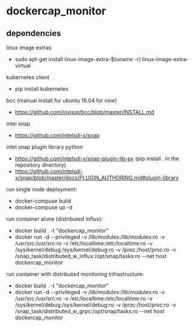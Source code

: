 # dockercap_monitor

## dependencies
linux image extras

- sudo apt-get install linux-image-extra-$(uname -r) linux-image-extra-virtual

kubernetes client

- pip install kubernetes

bcc (manual install for ubuntu 16.04 for now)

- https://github.com/iovisor/bcc/blob/master/INSTALL.md

intel snap

- https://github.com/intelsdi-x/snap

intel snap plugin library python

- https://github.com/intelsdi-x/snap-plugin-lib-py (pip install . in the repository directory)
- https://github.com/intelsdi-x/snap/blob/master/docs/PLUGIN_AUTHORING.md#plugin-library

run single node deployment:
- docker-compuse build
- docker-compuse up -d

run container alone (distributed influx):

- docker build . -t "dockercap_monitor"
- docker run -d --privileged -v /lib/modules:/lib/modules:ro -v /usr/src:/usr/src:ro -v /etc/localtime:/etc/localtime:ro -v /sys/kernel/debug:/sys/kernel/debug:ro -v /proc:/host/proc:ro -v <PATH TO REPO>/snap_task/distributed_w_influx:/opt/snap/tasks:ro --net host dockercap_monitor

run container with distributed monitoring infrastructure:

- docker build . -t "dockercap_monitor"
- docker run -d --privileged -v /lib/modules:/lib/modules:ro -v /usr/src:/usr/src:ro -v /etc/localtime:/etc/localtime:ro -v /sys/kernel/debug:/sys/kernel/debug:ro -v /proc:/host/proc:ro -v <PATH TO REPO>/snap_task/distributed_w_grpc:/opt/snap/tasks:ro --net host dockercap_monitor
